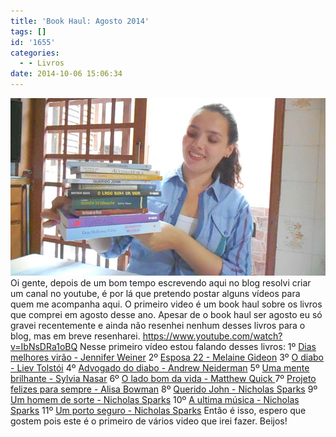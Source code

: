 ```yaml
---
title: 'Book Haul: Agosto 2014'
tags: []
id: '1655'
categories:
  - - Livros
date: 2014-10-06 15:06:34
---
```


[![book haul agosto 2014 - O que que eu ia falar? ](/wp-content/uploads/2014/10/bookhaul-agosto-2014.jpg)](/wp-content/uploads/2014/10/bookhaul-agosto-2014.jpg) Oi gente, depois de um bom tempo escrevendo aqui no blog resolvi criar um canal no youtube, é por lá que pretendo postar alguns vídeos para quem me acompanha aqui. O primeiro video é um book haul sobre os livros que comprei em agosto desse ano. Apesar de o book haul ser agosto eu só gravei recentemente e ainda não resenhei nenhum desses livros para o blog, mas em breve resenharei. https://www.youtube.com/watch?v=IbNsDRa1oBQ Nesse primeiro vídeo estou falando desses livros: 1º [Dias melhores virão - Jennifer Weiner](http://www.submarino.com.br/produto/117423630/livro-dias-melhores-virao?opn=XMLGOOGLE&epar=&WT.srch=1&epar=bp_pl_00_go_G22006 "Dias melhores virão - Jennifer Weiner") 2º [Esposa 22 - Melaine Gideon](http://www.submarino.com.br/produto/112040470/esposa-22?opn=XMLGOOGLE&epar=&WT.srch=1&epar=bp_pl_00_go_G22006 "Esposa 22 - Melaine Gideon") 3º [O diabo - Liev Tolstói](http://www.submarino.com.br/produto/110751219/livro-o-diabo-colecao-64-paginas?opn=XMLGOOGLE&epar=&WT.srch=1&epar=bp_pl_00_go_G22006 "O diabo - Liev Tolstói") 4º [Advogado do diabo - Andrew Neiderman](http://www.submarino.com.br/produto/110649433/livro-advogado-do-diabo-livro-de-bolso "Advogado do diabo - Andrew Neiderman") 5º [Uma mente brilhante - Sylvia Nasar](http://www.submarino.com.br/produto/6614514/uma-mente-brilhante-edicao-de-bolso?opn=XMLGOOGLE&epar=&WT.srch=1&epar=bp_pl_00_go_G22006 "Uma mente brilhante - Sylvia Nasar") 6º [O lado bom da vida - Matthew Quick ](http://www.submarino.com.br/produto/112591571/livro-o-lado-bom-da-vida?opn=XMLGOOGLE&epar=&WT.srch=1&epar=bp_pl_00_go_G22006 "O lado bom da vida - Matthew Quick ") 7º [Projeto felizes para sempre - Alisa Bowman](http://www.submarino.com.br/produto/110235951/projeto-felizes-para-sempre-a-divertida-historia-real-de-uma-mulher-que-usou-todas-as-estrategias-possiveis-para-salvar-seu-casamento "Projeto felizes para sempre - Alisa Bowman") 8º [Querido John - Nicholas Sparks](http://www.submarino.com.br/produto/119740807/livro-combo-nicholas-sparks-edicao-economica?ranking=1&p=box%20Nicholas%20Sparks&typeclick=3&ac_pos=header&origem=ac "Box Nicholas Sparks Livro Querido John") 9º [Um homem de sorte - Nicholas Sparks](http://www.submarino.com.br/produto/119740807/livro-combo-nicholas-sparks-edicao-economica?ranking=1&p=box%20Nicholas%20Sparks&typeclick=3&ac_pos=header&origem=ac "Box Nicholas Sparks Livro Um homem de sorte") 10º [A ultima música - Nicholas Sparks](http://www.submarino.com.br/produto/119740807/livro-combo-nicholas-sparks-edicao-economica?ranking=1&p=box%20Nicholas%20Sparks&typeclick=3&ac_pos=header&origem=ac "Box Nicholas Sparks  Livro a ultima música ") 11º [Um porto seguro - Nicholas Sparks](http://www.submarino.com.br/produto/119740807/livro-combo-nicholas-sparks-edicao-economica?ranking=1&p=box%20Nicholas%20Sparks&typeclick=3&ac_pos=header&origem=ac "Box Nicholas Sparks Livro um porto seguro") Então é isso, espero que gostem pois este é o primeiro de vários video que irei fazer. Beijos!
